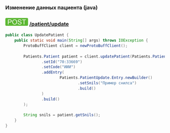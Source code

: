 ### Изменение данных пациента (java)

### ![POST](../../../../img/post.png) [/patient/update](../index.md)

```java
public class UpdatePatient {
    public static void main(String[] args) throws IOException {
        ProtoBuffClient client = newProtoBuffClient();

        Patients.Patient patient = client.updatePatient(Patients.PatientUpdate.newBuilder()
                .setId("70:33669")
                .setCode("ИИИ")
                .addEntry(
                        Patients.PatientUpdate.Entry.newBuilder()
                                .setSnils("Пример снилса")
                                .build()
                )
                .build()
        );

        String snils = patient.getSnils();
    }
}
```

